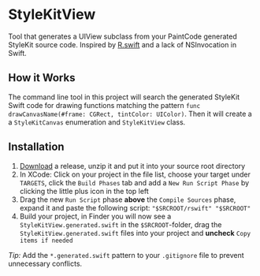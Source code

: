 # StyleKitView
Tool that generates a UIView subclass from your PaintCode generated StyleKit source code. Inspired by [R.swift](https://github.com/mac-cain13/R.swift) and a lack of NSInvocation in Swift.

## How it Works
The command line tool in this project will search the generated StyleKit Swift code for drawing functions matching the pattern ```func drawCanvasName(#frame: CGRect, tintColor: UIColor)```. Then it will create a a ```StyleKitCanvas``` enumeration and ```StyleKitView``` class.

## Installation

1. [Download](https://github.com/colemancda/StyleKitView/releases) a release, unzip it and put it into your source root directory
2. In XCode: Click on your project in the file list, choose your target under `TARGETS`, click the `Build Phases` tab and add a `New Run Script Phase` by clicking the little plus icon in the top left
3. Drag the new `Run Script` phase **above** the `Compile Sources` phase, expand it and paste the following script: `"$SRCROOT/rswift" "$SRCROOT"`
4. Build your project, in Finder you will now see a `StyleKitView.generated.swift` in the `$SRCROOT`-folder, drag the `StyleKitView.generated.swift` files into your project and **uncheck** `Copy items if needed`

_Tip:_ Add the `*.generated.swift` pattern to your `.gitignore` file to prevent unnecessary conflicts.
